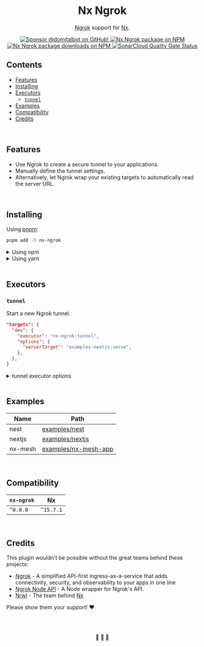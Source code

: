 <!-- ![Nx Ngrok. Ngrok for Nx](https://github.com/domjtalbot/nx-ngrok/raw/main/.github/banner.jpg) -->

<h1 align="center">Nx Ngrok</h1>

<p align="center"><a href="https://ngrok.com/">Ngrok</a> support for <a href="http://nx.dev">Nx</a>.</p>

<div align="center">
  <p dir="auto">
    <a href="https://github.com/sponsors/domjtalbot">
      <img src="https://img.shields.io/badge/Sponsor @domjtalbot-30363D?style=flat&logo=GitHub-Sponsors&logoColor=#EA4AAA" alt="Sponsor @domjtalbot on GitHub!" />
    </a>
    <a href="https://www.npmjs.org/package/nx-ngrok">
      <img src="https://img.shields.io/npm/v/nx-ngrok?style=flat" alt="Nx Ngrok package on NPM" />
    </a>
    <a href="https://www.npmjs.org/package/nx-ngrok">
      <img src="https://img.shields.io/npm/dm/nx-ngrok" alt="Nx Ngrok package downloads on NPM" aria-hidden="true" />
    </a>
    <a href="https://sonarcloud.io/summary/new_code?id=domjtalbot_nx-ngrok">
      <img src="https://sonarcloud.io/api/project_badges/measure?project=domjtalbot_nx-ngrok&metric=alert_status" alt="SonarCloud Quality Gate Status" aria-hidden="true" />
    </a>
  </p>
</div>

## Contents

- [Features](#features)
- [Installing](#installing)
- [Executors](#executors)
  - [`tunnel`](#tunnel)
- [Examples](#examples)
- [Compatibility](#compatibility)
- [Credits](#credits)

<br/>

## Features

- Use Ngrok to create a secure tunnel to your applications.
- Manually define the tunnel settings.
- Alternatively, let Ngrok wrap your existing targets to automatically read the server URL.

<br/>

## Installing

Using [pnpm](http://pnpm.io):

```bash
pnpm add -D nx-ngrok
```

<details>
  <summary>Using npm</summary>

```bash
npm install -D nx-ngrok
```

</details>

<details>
  <summary>Using yarn</summary>

```bash
yarn add -D nx-ngrok
```

</details>

<br/>

## Executors

### `tunnel`

Start a new Ngrok tunnel.

```json
"targets": {
  "dev": {
    "executor": "nx-ngrok:tunnel",
    "options": {
      "serverTarget": "examples-nextjs:serve",
    },
  },
}
```

<details>
  <summary>tunnel executor options</summary>

| Name           | Type                                     | Required | Default | Description                                                                                              |
| -------------- | ---------------------------------------- | :------: | ------- | -------------------------------------------------------------------------------------------------------- |
| `serverTarget` | `string`                                 |    -     | -       | Server target to run tunnel for.                                                                         |
| `protocol`     | `http`, `tcp`, `tls`                     |    -     | `http`  | The tunnel protocol name. This defines the type of tunnel you would like to start.                       |
| `address`      | `string`, `number`                       |    -     | -       | Forward traffic to this local port number or network address.                                            |
| `auth`         | `string`                                 |    -     | -       | HTTP Basic authentication for tunnel.                                                                    |
| `subdomain`    | `string`                                 |    -     | -       | Subdomain name to request. If unspecified, ngrok provides a unique subdomain based on your account type. |
| `authToken`    | `string`                                 |    -     | -       | Specifies the authentication token (authtoken) used to connect to the ngrok service.                     |
| `region`       | `us`, `eu`, `au`, `ap`, `sa`, `jp`, `in` |    -     | `us`    | Choose the region where the ngrok agent will connect to host its tunnels.                                |
| `ngrokConfig`  | `string`                                 |    -     | `us`    | Custom path for ngrok config file.                                                                       |

</details>

<br/>

## Examples

| Name    | Path                                                                                          |
| ------- | --------------------------------------------------------------------------------------------- |
| nest    | [examples/nest](https://github.com/domjtalbot/nx-ngrok/tree/main/examples/nest)               |
| nextjs  | [examples/nextjs](https://github.com/domjtalbot/nx-ngrok/tree/main/examples/nextjs)           |
| nx-mesh | [examples/nx-mesh-app](https://github.com/domjtalbot/nx-ngrok/tree/main/examples/nx-mesh-app) |

<br/>

## Compatibility

| `nx-ngrok` | Nx        |
| ---------- | --------- |
| `^0.0.0`   | `^15.7.1` |

<br/>

## Credits

This plugin wouldn't be possible without the great teams behind these projects:

- [Ngrok](https://github.com/ngrok) - A simplified API-first ingress-as-a-service that adds connectivity,
  security, and observability to your apps in one line
- [Ngrok Node API](https://github.com/bubenshchykov/ngrok) - A Node wrapper for Ngrok's API.
- [Nrwl](https://github.com/nrwl) - The team behind [Nx](https://github.com/nrwl/nx)

Please show them your support! ❤️

<br/>
<br/>

<p align="center">🌳 🦌 🌳</p>

<br/>
